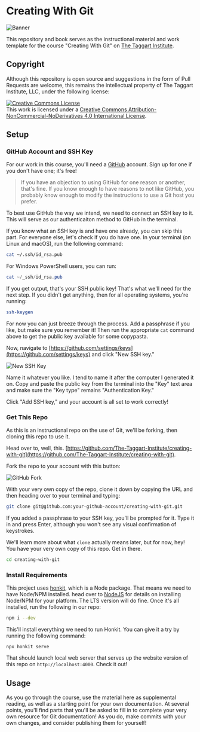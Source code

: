 # Creating With Git

![Banner](/img/cwg_banner.png)

This repository and book serves as the instructional material and work template for the course "Creating With Git" on [The Taggart Institute](https://taggartinstitute.org).

## Copyright

Although this repository is open source and suggestions in the form of Pull Requests are welcome, this remains the intellectual property of The Taggart Institute, LLC, under the following license:

<a rel="license" href="http://creativecommons.org/licenses/by-nc-nd/4.0/"><img alt="Creative Commons License" style="border-width:0" src="https://i.creativecommons.org/l/by-nc-nd/4.0/88x31.png" /></a><br />This work is licensed under a <a rel="license" href="http://creativecommons.org/licenses/by-nc-nd/4.0/">Creative Commons Attribution-NonCommercial-NoDerivatives 4.0 International License</a>.

## Setup

### GitHub Account and SSH Key

For our work in this course, you'll need a [GitHub](https://github.com) account. Sign up for one if you don't have one; it's free!

> If you have an objection to using GitHub for one reason or another, that's fine. If you know enough to have reasons to not like GitHub, you probably know enough to modify the instructions to use a Git host you prefer.

To best use GitHub the way we intend, we need to connect an SSH key to it. This will serve as our authenticaiton method to GitHub in the terminal.

If you know what an SSH key is and have one already, you can skip this part. For everyone else, let's check if you do have one. In your terminal (on Linux and macOS), run the following command:

```bash
cat ~/.ssh/id_rsa.pub
```

For Windows PowerShell users, you can run:

```powershell
cat ~/_ssh/id_rsa.pub
```

If you get output, that's your SSH public key! That's what we'll need for the next step. If you didn't get anything, then for all operating systems, you're running:

```bash
ssh-keygen
```

For now you can just breeze through the process. Add a passphrase if you like, but make sure you remember it! Then run the appropriate `cat` command above to get the public key available for some copypasta.

Now, navigate to [https://github.com/settings/keys](https://github.com/settings/keys) and click "New SSH key."

![New SSH Key](/img/new-ssh-key.png)

Name it whatever you like. I tend to name it after the computer I generated it on. Copy and paste the public key from the terminal into the "Key" text area and make sure the "Key type" remains "Authentication Key."

Click "Add SSH key," and your account is all set to work correctly!

### Get This Repo

As this is an instructional repo on the use of Git, we'll be forking, then cloning this repo to use it.

Head over to, well, this. [https://github.com/The-Taggart-Institute/creating-with-git](https://github.com/The-Taggart-Institute/creating-with-git). 

Fork the repo to your account with this button: 

![GitHub Fork](/img/fork.png)

With your very own copy of the repo, clone it down by copying the URL and then heading over to your terminal and typing:

```bash
git clone git@github.com:your-github-account/creating-with-git.git
```

If you added a passphrase to your SSH key, you'll be prompted for it. Type it in and press Enter, although you won't see any visual confirmation of keystrokes.

We'll learn more about what `clone` actually means later, but for now, hey! You have your very own copy of this repo. Get in there.

```bash
cd creating-with-git
```

### Install Requirements

This project uses [honkit](https://github.com/honkit/honkit), which is a Node package. That means we need to have Node/NPM installed. head over to [NodeJS](https://nodejs.org/en/) for details on installing Node/NPM for your platform. The LTS version will do fine. Once it's all installed, run the following in our repo:

```bash
npm i --dev
```

This'll install everything we need to run Honkit. You can give it a try by running the following command:

```
npx honkit serve
```

That should launch local web server that serves up the website version of this repo on `http://localhost:4000`. Check it out!

## Usage

As you go through the course, use the material here as supplemental reading, as well as a starting point for your own documentation. At several points, you'll find parts that you'll be asked to fill in to complete your very own resource for Git documentation! As you do, make commits with your own changes, and consider publishing them for yourself!
